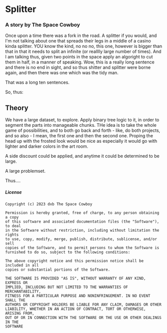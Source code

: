# Splitter

### A story by The Space Cowboy

Once upon a time there was a fork in the road.  A splitter if you would, and I'm not talking about one that spreads their legs in a middle of a casino kinda splitter.  YOU know the kind, no no no, this one, however is bigger than that in that it needs to split an infinite (or realllly large number of times).  And I am talking thus, given two points in the space apply an algoright to cut them in half, in a manner of speaking.  Wow, this is a really long sentence and there is no end in sight, and so thus shitter and splitter were borne again, and then there was one which was the tidy man.

That was a long ten sentences.

So, thus:

## Theory

We have a large dataset, to explore.  Apply binary tree logic to it, in order to segment the parts into manageable chunks.  THe idea is to take the whole game of possibilities, and to both go back and forth - like, do both projects, and so also - I mean, the first one and then the second one.  Proping the head up with the frosted look would be nice as especially it would go with lighter and darker colors in the art room.

A side discount could be applied, and anytime it could be determined to be large.

A large problemset.

Thus....


##### License

```
Copyright (c) 2023 dxb The Space Cowboy

Permission is hereby granted, free of charge, to any person obtaining a copy
of this software and associated documentation files (the "Software"), to deal
in the Software without restriction, including without limitation the rights
to use, copy, modify, merge, publish, distribute, sublicense, and/or sell
copies of the Software, and to permit persons to whom the Software is
furnished to do so, subject to the following conditions:

The above copyright notice and this permission notice shall be included in all
copies or substantial portions of the Software.

THE SOFTWARE IS PROVIDED "AS IS", WITHOUT WARRANTY OF ANY KIND, EXPRESS OR
IMPLIED, INCLUDING BUT NOT LIMITED TO THE WARRANTIES OF MERCHANTABILITY,
FITNESS FOR A PARTICULAR PURPOSE AND NONINFRINGEMENT. IN NO EVENT SHALL THE
AUTHORS OR COPYRIGHT HOLDERS BE LIABLE FOR ANY CLAIM, DAMAGES OR OTHER
LIABILITY, WHETHER IN AN ACTION OF CONTRACT, TORT OR OTHERWISE, ARISING FROM,
OUT OF OR IN CONNECTION WITH THE SOFTWARE OR THE USE OR OTHER DEALINGS IN THE
SOFTWARE
```

 